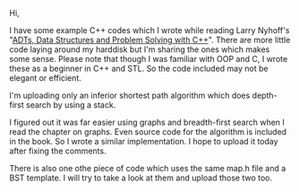 Hi,

I have some example C++ codes which I wrote while reading Larry Nyhoff's "[ADTs, Data Structures and Problem Solving with C++](http://www.amazon.com/ADTs-Structures-Problem-Solving-Edition/dp/0131409093/)". There are more little code laying around my harddisk but I'm sharing the ones which makes some sense. Please note that though I was familiar with OOP and C, I wrote these as a beginner in C++ and STL. So the code included may not be elegant or efficient.

I'm uploading only an inferior shortest path algorithm which does depth-first search by using a stack.

I figured out it was far easier using graphs and breadth-first search when I read the chapter on graphs. Even source code for the algorithm is included in the book. So I wrote a similar implementation. I hope to upload it today after fixing the comments.

There is also one othe piece of code which uses the same map.h file and a BST template. I will try to take a look at them and upload those two too.
